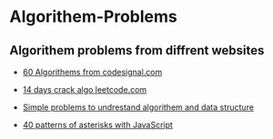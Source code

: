 # Algorithem-Problems

## Algorithem problems from diffrent websites

- [60 Algorithems from codesignal.com](https://github.com/rumiani/algorithem-problems/blob/master/60codesignal/readme.md)

- [14 days crack algo leetcode.com](https://github.com/rumiani/algorithem-problems/blob/master/14daysleetcode/readme.md)

- [Simple problems to undrestand algorithem and data structure](https://github.com/rumiani/algorithem-problems/blob/master/simplealgorithems/simplealgorithems.md)

- [40 patterns of asterisks with JavaScript](https://github.com/rumiani/algorithem-problems/blob/master/asterisks/asterisks.md
)

